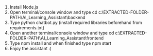 1. Install Node.js
2. Open terminal/console window and type cd c:\EXTRACTED-FOLDER-PATH\AI_Learning_Assistant\backend
3. Type python chatbot.py (install required libraries beforehand from requirements.txt)
4. Open another terminal/console window and type cd c:\EXTRACTED-FOLDER-PATH\AI_Learning_Assistant\frontend
5. Type npm install and when finished type npm start
6. Enjoy the assistant :)
